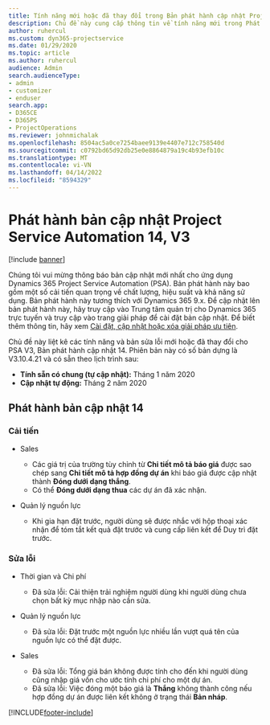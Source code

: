 ```yaml
---
title: Tính năng mới hoặc đã thay đổi trong Bản phát hành cập nhật Project Service Automation 14, V3
description: Chủ đề này cung cấp thông tin về tính năng mới trong Phát hành bản cập nhật Project Service Automation 14 V3.
author: ruhercul
ms.custom: dyn365-projectservice
ms.date: 01/29/2020
ms.topic: article
ms.author: ruhercul
audience: Admin
search.audienceType:
- admin
- customizer
- enduser
search.app:
- D365CE
- D365PS
- ProjectOperations
ms.reviewer: johnmichalak
ms.openlocfilehash: 8504ac5a0ce7254baee9139e4407e712c758540d
ms.sourcegitcommit: c0792bd65d92db25e0e8864879a19c4b93efb10c
ms.translationtype: MT
ms.contentlocale: vi-VN
ms.lasthandoff: 04/14/2022
ms.locfileid: "8594329"
---
```

# <a name="project-service-automation-update-release-14-v3"></a>Phát hành bản cập nhật Project Service Automation 14, V3

[!include [banner](../includes/psa-now-project-operations.md)]

Chúng tôi vui mừng thông báo bản cập nhật mới nhất cho ứng dụng Dynamics 365 Project Service Automation (PSA). Bản phát hành này bao gồm một số cải tiến quan trọng về chất lượng, hiệu suất và khả năng sử dụng. Bản phát hành này tương thích với Dynamics 365 9.x. Để cập nhật lên bản phát hành này, hãy truy cập vào Trung tâm quản trị cho Dynamics 365 trực tuyến và truy cập vào trang giải pháp để cài đặt bản cập nhật. Để biết thêm thông tin, hãy xem [Cài đặt, cập nhật hoặc xóa giải pháp ưu tiên](/power-platform/admin/install-remove-preferred-solution).

Chủ đề này liệt kê các tính năng và bản sửa lỗi mới hoặc đã thay đổi cho PSA V3, Bản phát hành cập nhật 14. Phiên bản này có số bản dựng là V3.10.4.21 và có sẵn theo lịch trình sau:

- **Tính sẵn có chung (tự cập nhật):** Tháng 1 năm 2020
- **Cập nhật tự động:** Tháng 2 năm 2020

## <a name="update-release-14"></a>Phát hành bản cập nhật 14

### <a name="enhancements"></a>Cải tiến

- Sales

     - Các giá trị của trường tùy chỉnh từ **Chi tiết mô tả báo giá** được sao chép sang **Chi tiết mô tả hợp đồng dự án** khi báo giá được cập nhật thành **Đóng dưới dạng thắng**.
     - Có thể **Đóng dưới dạng thua** các dự án đã xác nhận.

- Quản lý nguồn lực

     - Khi gia hạn đặt trước, người dùng sẽ được nhắc với hộp thoại xác nhận để tóm tắt kết quả đặt trước và cung cấp liên kết để Duy trì đặt trước.


### <a name="bug-fixes"></a>Sửa lỗi

- Thời gian và Chi phí

     - Đã sửa lỗi: Cải thiện trải nghiệm người dùng khi người dùng chưa chọn bất kỳ mục nhập nào cần sửa.

- Quản lý nguồn lực

     - Đã sửa lỗi: Đặt trước một nguồn lực nhiều lần vượt quá tên của nguồn lực có thể đặt được.

- Sales

     - Đã sửa lỗi: Tổng giá bán không được tính cho đến khi người dùng cũng nhập giá vốn cho ước tính chi phí cho một dự án.
     - Đã sửa lỗi: Việc đóng một báo giá là **Thắng** không thành công nếu hợp đồng dự án được liên kết không ở trạng thái **Bản nháp**.



[!INCLUDE[footer-include](../includes/footer-banner.md)]
